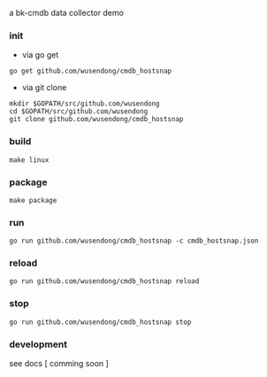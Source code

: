 a bk-cmdb data collector demo

### init

- via go get
```
go get github.com/wusendong/cmdb_hostsnap
```

- via git clone
```
mkdir $GOPATH/src/github.com/wusendong
cd $GOPATH/src/github.com/wusendong
git clone github.com/wusendong/cmdb_hostsnap
```

### build
```
make linux
```

### package

```
make package
```

### run

```
go run github.com/wusendong/cmdb_hostsnap -c cmdb_hostsnap.json
```
### reload

```
go run github.com/wusendong/cmdb_hostsnap reload
```
### stop

```
go run github.com/wusendong/cmdb_hostsnap stop
```

### development

see docs [ comming soon ]
